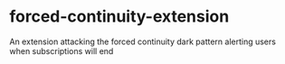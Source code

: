 # forced-continuity-extension
An extension attacking the forced continuity dark pattern alerting users when subscriptions will end
